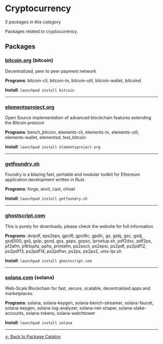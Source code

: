 # Cryptocurrency

*5 packages in this category*

Packages related to cryptocurrency.

## Packages

### [bitcoin.org](../packages/bitcoin.org/index.md) (bitcoin)

Decentralized, peer to peer payment network

**Programs**: bitcoin-cli, bitcoin-tx, bitcoin-util, bitcoin-wallet, bitcoind

**Install**: `launchpad install bitcoin`

---

### [elementsproject.org](../packages/elementsproject.org/index.md)

Open Source implementation of advanced blockchain features extending the Bitcoin protocol

**Programs**: bench_bitcoin, elements-cli, elements-tx, elements-util, elements-wallet, elementsd, test_bitcoin

**Install**: `launchpad install elementsproject.org`

---

### [getfoundry.sh](../packages/getfoundry.sh/index.md)

Foundry is a blazing fast, portable and modular toolkit for Ethereum application development written in Rust.

**Programs**: forge, anvil, cast, chisel

**Install**: `launchpad install getfoundry.sh`

---

### [ghostscript.com](../packages/ghostscript.com/index.md)

This is purely for downloads, please check the website for full information

**Programs**: dvipdf, eps2eps, gpcl6, gpcl6c, gpdlc, gs, gsbj, gsc, gsdj, gsdj500, gslj, gslp, gsnd, gsx, gxps, gxpsc, lprsetup.sh, pdf2dsc, pdf2ps, pf2afm, pfbtopfa, pphs, printafm, ps2ascii, ps2epsi, ps2pdf, ps2pdf12, ps2pdf13, ps2pdf14, ps2pdfwr, ps2ps, ps2ps2, unix-lpr.sh

**Install**: `launchpad install ghostscript.com`

---

### [solana.com](../packages/solana.com/index.md) (solana)

Web-Scale Blockchain for fast, secure, scalable, decentralized apps and marketplaces.

**Programs**: solana, solana-keygen, solana-bench-streamer, solana-faucet, solana-keygen, solana-log-analyzer, solana-net-shaper, solana-stake-accounts, solana-tokens, solana-watchtower

**Install**: `launchpad install solana`

---

[← Back to Package Catalog](../package-catalog.md)
